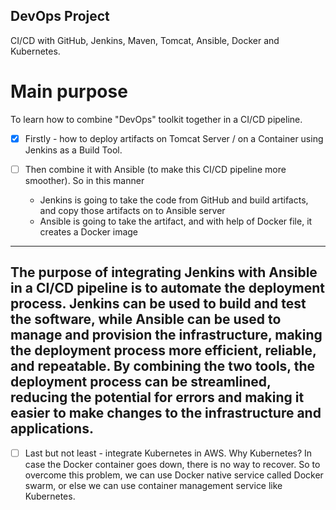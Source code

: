 ## DevOps Project

CI/CD with GitHub, Jenkins, Maven, Tomcat, Ansible, Docker and Kubernetes.

# Main purpose
To learn how to combine "DevOps" toolkit together in a CI/CD pipeline.

- [x] Firstly - how to deploy artifacts on Tomcat Server / on a Container using Jenkins as a Build Tool.

- [ ] Then combine it with Ansible (to make this CI/CD pipeline more smoother). So in this manner
  - Jenkins is going to take the code from GitHub and build artifacts, and copy those artifacts on to Ansible server
  - Ansible is going to take the artifact, and with help of Docker file, it creates a Docker image
---
The purpose of integrating Jenkins with Ansible in a CI/CD pipeline is to automate the deployment process. Jenkins can be used to build and test the software, while Ansible can be used to manage and provision the infrastructure, making the deployment process more efficient, reliable, and repeatable. By combining the two tools, the deployment process can be streamlined, reducing the potential for errors and making it easier to make changes to the infrastructure and applications.
---

- [ ] Last but not least - integrate Kubernetes in AWS. Why Kubernetes? In case the Docker container goes down, there is no way to recover. So to overcome this problem, we can use Docker native service called Docker swarm, or else we can use container management service like Kubernetes.
